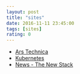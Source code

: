 ```yaml
---
layout: post
title: "sites"
date: 2016-11-11 23:45:00
tags: [sites]
rating: 0
---
```

* [Ars Technica]
* [Kubernetes]
* [News - The New Stack]

[Ars Technica]: http://arstechnica.com
[Kubernetes]: http://kubernetes.io
[News - The New Stack]: http://thenewstack.io/
